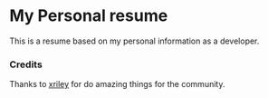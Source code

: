 # My Personal resume

This is a resume based on my personal information as a developer.

### Credits

Thanks to [xriley](https://github.com/xriley) for do amazing things for the community.
